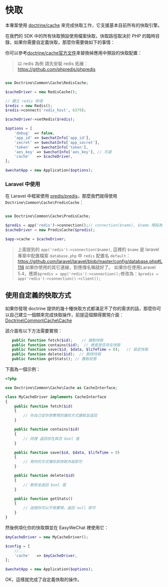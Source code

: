 # 快取


本專案使用 [doctrine/cache](https://github.com/doctrine/cache) 來完成快取工作，它支援基本目前所有的快取引擎。

在我們的 SDK 中的所有快取預設使用檔案快取，快取路徑取決於 PHP 的臨時目錄，如果你需要自定義快取，那麼你需要做如下的事情：

你可以參考[doctrine/cache官方文件](http://doctrine-orm.readthedocs.org/projects/doctrine-orm/en/latest/reference/caching.html)來替換掉應用中預設的快取配置：

> 以 redis 為例
> 請先安裝 redis 拓展：https://github.com/phpredis/phpredis

```php

use Doctrine\Common\Cache\RedisCache;

$cacheDriver = new RedisCache();

// 建立 redis 例項
$redis = new Redis();
$redis->connect('redis_host', 6379);

$cacheDriver->setRedis($redis);

$options = [
    'debug'  => false,
    'app_id' => $wechatInfo['app_id'],
    'secret' => $wechatInfo['app_secret'],
    'token'  => $wechatInfo['token'],
    'aes_key' => $wechatInfo['aes_key'], // 可選
    'cache'   => $cacheDriver,
];

$wechatApp = new Application($options);
```

### Laravel 中使用

在 Laravel 中框架使用 [predis/predis](https://github.com/nrk/predis)，那麼我們就得使用 `Doctrine\Common\Cache\PredisCache`：

```php

use Doctrine\Common\Cache\PredisCache;

$predis = app('redis')->connection();// connection($name), $name 預設為 `default`
$cacheDriver = new PredisCache($predis);

$app->cache = $cacheDriver;
```

> 上面提到的 `app('redis')->connection($name)`, 這裡的 `$name` 是 laravel 專案中配置檔案 `database.php` 中 `redis` 配置名 `default`：https://github.com/laravel/laravel/blob/master/config/database.php#L118
> 如果你使用的其它連線，對應傳名稱就好了。
> 如果你在使用Laravel 5.4，應將`$predis = app('redis')->connection();`修改為：`$predis = app('redis')->connection()->client();`

## 使用自定義的快取方式

如果你發現 doctrine 提供的幾十種快取方式都滿足不了你的需求的話，那麼你可以自己建立一個類來完成快取操作，前提這個類得實現介面：[Doctrine\Common\Cache\Cache](https://github.com/doctrine/cache/blob/master/lib/Doctrine/Common/Cache/Cache.php)

該介面有以下方法需要實現：

```php
   public function fetch($id);    // 讀取快取
   public function contains($id);  // 檢查是否存在快取
   public function save($id, $data, $lifeTime = 0);   // 設定快取
   public function delete($id);  // 刪除快取
   public function getStats(); // 獲取狀態
```

下面為一個示例：

```php
<?php

use Doctrine\Common\Cache\Cache as CacheInterface;

class MyCacheDriver implements CacheInterface
{
    public function fetch($id)
    {
        // 你自己從你想實現的儲存方式讀取並返回
    }

    public function contains($id)
    {
        // 同理 返回存在與否 bool 值
    }

    public function save($id, $data, $lifeTime = 0)
    {
        // 用你的方式儲存該快取內容即可
    }

    public function delete($id)
    {
        // 刪除並返回 bool 值
    }

    public function getStats()
    {
        // 這個你可以不用實現，返回 null 即可
    }
}
```

然後例項化你的快取類並在 EasyWeChat 裡使用它：

```php
$myCacheDriver = new MyCacheDriver();

$config = [
    //...
    'cache'   => $myCacheDriver,
];

$wechatApp = new Application($options);
```

OK，這樣就完成了自定義快取的操作。
